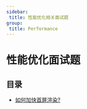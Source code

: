 ```yaml
---
sidebar:
 title: 性能优化相关面试题
group:
 title: Performance
---
```

# 性能优化面试题

## 目录
* [如何加快首屏渲染?](./firstScreenRender.md)
